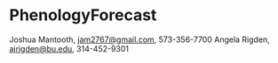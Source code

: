 PhenologyForecast
=================
Joshua Mantooth, jam2767@gmail.com, 573-356-7700
Angela Rigden, ajrigden@bu.edu, 314-452-9301